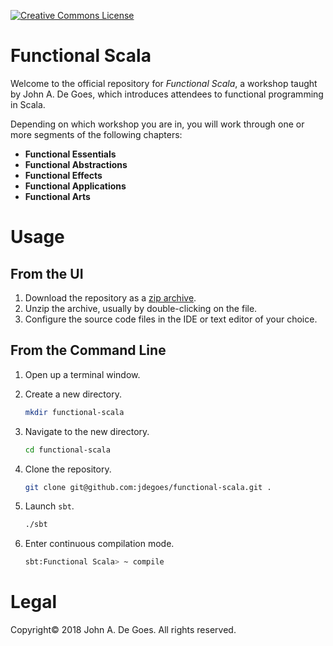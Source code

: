 <a rel="license" href="http://creativecommons.org/licenses/by-nc-nd/4.0/"><img alt="Creative Commons License" style="border-width:0" src="https://i.creativecommons.org/l/by-nc-nd/4.0/88x31.png" /></a>

# Functional Scala

Welcome to the official repository for _Functional Scala_, a workshop taught by John A. De Goes, which introduces attendees to functional programming in Scala.

Depending on which workshop you are in, you will work through one or more segments of the following chapters:

 * **Functional Essentials**
 * **Functional Abstractions**
 * **Functional Effects**
 * **Functional Applications**
 * **Functional Arts**

# Usage

## From the UI

1. Download the repository as a [zip archive](https://github.com/jdegoes/functional-scala/archive/master.zip).
2. Unzip the archive, usually by double-clicking on the file.
3. Configure the source code files in the IDE or text editor of your choice.

## From the Command Line

1. Open up a terminal window.
2. Create a new directory.

    ```bash
    mkdir functional-scala
    ```
3. Navigate to the new directory.

    ```bash
    cd functional-scala
    ```
4. Clone the repository.

    ```bash
    git clone git@github.com:jdegoes/functional-scala.git .
    ```
5. Launch `sbt`.

    ```bash
    ./sbt
    ```
6. Enter continuous compilation mode.

    ```bash
    sbt:Functional Scala> ~ compile
    ```

# Legal

Copyright&copy; 2018 John A. De Goes. All rights reserved.
